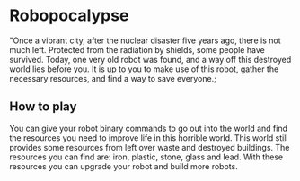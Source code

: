 # Robopocalypse
"Once a vibrant city, after the nuclear disaster five years ago, there is not much left. Protected from the radiation by shields, some people have survived. 
Today, one very old robot was found, and a way off this destroyed world lies before you. It is up to you to make use of this robot, gather the necessary resources, and find a way to save everyone.;

## How to play
You can give your robot binary commands to go out into the world and find the resources you need to improve life in this horrible world. This world still provides some resources from left over waste and destroyed buildings. 
The resources you can find are: iron, plastic, stone, glass and lead. With these resources you can upgrade your robot and build more robots.
